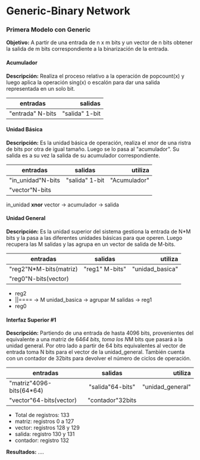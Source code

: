 # Generic-Binary Network


### Primera Modelo con Generic

**Objetivo:**
A partir de una entrada de n x m bits y un vector de n bits obtener la salida de m bits correspondiente a la binarización de la entrada.

#### Acumulador

**Descripción:**
Realiza el proceso relativo a la operación de popcount(x) y luego aplica la operación sing(x) o escalón para dar una salida representada en un solo bit.

| entradas         | salidas         |
| ---------------- |----------------:|
| "entrada" N-bits | "salida" 1-bit  |


#### Unidad Básica

**Descripción:**
Es la unidad básica de operación, realiza el xnor de una ristra de bits por otra de igual tamaño. Luego se lo pasa al "acumulador". Su salida es a su vez la salida de su acumulador correspondiente.

| entradas          | salidas          | utiliza           |
| ----------------- |:----------------:| ----------------: |
| "in_unidad"N-bits | "salida" 1-bit   |   "Acumulador"    |
| "vector"N-bits    |                  |                   |

in_unidad **xnor** vector -> acumulador -> salida

#### Unidad General

**Descripción:**
Es la unidad superior del sistema gestiona la entrada de N*M bits y la pasa a las diferentes unidades básicas para que operen. Luego recupera las M salidas y las agrupa en un vector de salida de M-bits.

| entradas               | salidas         | utiliza         |
| ---------------------- |:---------------:| --------------: |
| "reg2"N*M-bits(matriz) | "reg1" M-bits"  | "unidad_basica" |
| "reg0"N-bits(vector)   |                 |                 |

- reg2
-   ||==== -> M unidad_basica -> agrupar M salidas -> reg1
- reg0

#### Interfaz Superior #1

**Descripción:**
Partiendo de una entrada de hasta 4096 bits, provenientes del equivalente a una matriz de 64*64 bits, toma los N*M bits que pasará a la unidad general. Por otro lado a partir de 64 bits equivalentes al vector de entrada toma N bits para el vector de la unidad_general. También cuenta con un contador
de 32bits para devolver el número de ciclos de operación.

| entradas                  | salidas          | utiliza          |
| ------------------------- |:----------------:| ---------------: |
| "matriz"4096-bits(64*64)  | "salida"64-bits" | "unidad_general" |
| "vector"64-bits(vector)   | "contador"32bits |                  |

- Total de registros: 133
- matriz: registros 0 a 127
- vector: registros 128 y 129
- salida: registro 130 y 131
- contador: registro 132

**Resultados:**
....
